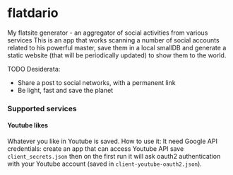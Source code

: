 # flatdario
My flatsite generator - an aggregator of social activities from various services
This is an app that works scanning a number of social accounts related
 to his powerful master, save them in a local smallDB and
 generate a static website (that will be periodically updated) to
 show them to the world.
 
TODO Desiderata:
* Share a post to social networks, with a permanent link
* Be light, fast and save the planet


### Supported services

#### Youtube likes

Whatever you like in Youtube is saved.
How to use it:
It need Google API credentials:
 create an app that can access Youtube API save `client_secrets.json`
 then on the first run it will ask oauth2 authentication with your
 Youtube account (saved in `client-youtube-oauth2.json`).

